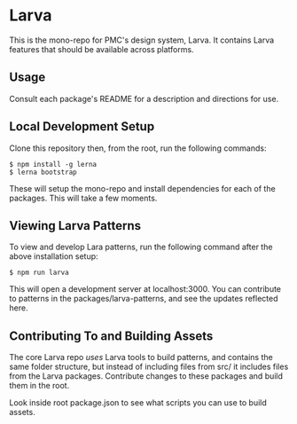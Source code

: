 # Larva

This is the mono-repo for PMC's design system, Larva. It contains Larva features that should be available across platforms.

## Usage

Consult each package's README for a description and directions for use.

## Local Development Setup

Clone this repository then, from the root, run the following commands:

```
$ npm install -g lerna
$ lerna bootstrap
```

These will setup the mono-repo and install dependencies for each of the packages. This will take a few moments.

## Viewing Larva Patterns

To view and develop Lara patterns, run the following command after the above installation setup:

```
$ npm run larva
```

This will open a development server at localhost:3000. You can contribute to patterns in the packages/larva-patterns, and see the updates reflected here.

## Contributing To and Building Assets

The core Larva repo _uses_ Larva tools to build patterns, and contains the same folder structure, but instead of including files from src/ it includes files from the Larva packages. Contribute changes to these packages and build them in the root.

Look inside root package.json to see what scripts you can use to build assets.